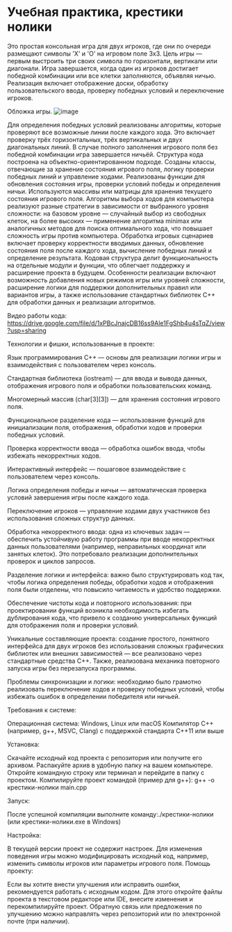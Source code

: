 # Учебная практика, крестики нолики
Это простая консольная игра для двух игроков, где они по очереди размещают символы 'X' и 'O' на игровом поле 3x3. Цель игры — первым выстроить три своих символа по горизонтали, вертикали или диагонали. Игра завершается, когда один из игроков достигает победной комбинации или все клетки заполняются, объявляя ничью. Реализация включает отображение доски, обработку пользовательского ввода, проверку победных условий и переключение игроков.

Обложка игры.
![image](https://github.com/user-attachments/assets/26a5eb41-75de-4c9e-802b-40f7b1d45925)

Для определения победных условий реализованы алгоритмы, которые проверяют все возможные линии после каждого хода. Это включает проверку трёх горизонтальных, трёх вертикальных и двух диагональных линий. В случае полного заполнения игрового поля без победной комбинации игра завершается ничьёй. Структура кода построена на объектно-ориентированном подходе. Созданы классы, отвечающие за хранение состояния игрового поля, логику проверки победных линий и управление ходами.
Реализованы функции для обновления состояния игры, проверки условий победы и определения ничьи. Используются массивы или матрицы для хранения текущего состояния игрового поля. Алгоритмы выбора ходов для компьютера реализуют разные стратегии в зависимости от выбранного уровня сложности: на базовом уровне — случайный выбор из свободных клеток, на более высоких — применение алгоритма minimax или аналогичных методов для поиска оптимального хода, что повышает сложность игры против компьютера.
Обработка игровых сценариев включает проверку корректности вводимых данных, обновление состояния поля после каждого хода, вычисление победных линий и определение результата. Кодовая структура делит функциональность на отдельные модули и функции, что облегчает поддержку и расширение проекта в будущем. Особенности реализации включают возможность добавления новых режимов игры или уровней сложности, расширение логики для поддержки дополнительных правил или вариантов игры, а также использование стандартных библиотек C++ для обработки данных и реализации алгоритмов.

Видео работы кода:
https://drive.google.com/file/d/1xPBcJnajcDB16ss9Ale1FgShb4u4sTqZ/view?usp=sharing

Технологии и фишки, использованные в проекте:

Язык программирования C++ — основы для реализации логики игры и взаимодействия с пользователем через консоль.

Стандартная библиотека (iostream) — для ввода и вывода данных, отображения игрового поля и обработки пользовательских команд.

Многомерный массив (char[3][3]) — для хранения состояния игрового поля.

Функциональное разделение кода — использование функций для инициализации поля, отображения, обработки ходов и проверки победных условий.

Проверка корректности ввода — обработка ошибок ввода, чтобы избежать некорректных ходов.

Интерактивный интерфейс — пошаговое взаимодействие с пользователем через консоль.

Логика определения победы и ничьи — автоматическая проверка условий завершения игры после каждого хода.

Переключение игроков — управление ходами двух участников без использования сложных структур данных.

Обработка некорректного ввода: одна из ключевых задач — обеспечить устойчивую работу программы при вводе некорректных данных пользователями (например, неправильных координат или занятых клеток). Это потребовало реализации дополнительных проверок и циклов запросов.

Разделение логики и интерфейса: важно было структурировать код так, чтобы логика определения победы, обработки ходов и отображения поля были отделены, что повысило читаемость и удобство поддержки.

Обеспечение чистоты кода и повторного использования: при проектировании функций возникла необходимость избегать дублирования кода, что привело к созданию универсальных функций для отображения поля и проверки условий.


Уникальные составляющие проекта: создание простого, понятного интерфейса для двух игроков без использования сложных графических библиотек или внешних зависимостей — все реализовано через стандартные средства C++. Также, реализована механика повторного запуска игры без перезапуска программы.

Проблемы синхронизации и логики: необходимо было грамотно реализовать переключение ходов и проверку победных условий, чтобы избежать ошибок в определении победителя или ничьей.

Требования к системе:  

Операционная система: Windows, Linux или macOS
Компилятор C++ (например, g++, MSVC, Clang) с поддержкой стандарта C++11 или выше

Установка:  

Скачайте исходный код проекта с репозитория или получите его архивом.
Распакуйте архив в удобную папку на вашем компьютере.
Откройте командную строку или терминал и перейдите в папку с проектом.
Компилируйте проект командой (пример для g++): g++ -o крестики-нолики main.cpp

Запуск:  

После успешной компиляции выполните команду:./крестики-нолики (или крестики-нолики.exe в Windows)

Настройка:  

В текущей версии проект не содержит настроек. Для изменения поведения игры можно модифицировать исходный код, например, изменить символы игроков или параметры игрового поля.
Помощь проекту:  

Если вы хотите внести улучшения или исправить ошибки, рекомендуется работать с исходным кодом.
Для этого откройте файлы проекта в текстовом редакторе или IDE, внесите изменения и перекомпилируйте проект.
Обратную связь или предложения по улучшению можно направлять через репозиторий или по электронной почте (при наличии).

